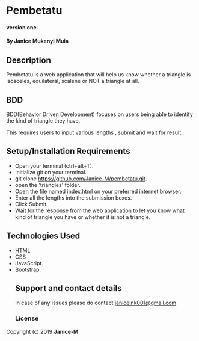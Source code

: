# Pembetatu

#### version one.

#### By **Janice Mukenyi  Muia**

## Description

Pembetatu is a web application that will help us know whether a triangle is isosceles, equilateral, scalene or NOT a triangle at all.

## BDD

BDD(Behavior Driven Development) focuses on users being able to identify the kind of triangle they have.

This requires users to input various lengths , submit and wait for result.

## Setup/Installation Requirements

-   Open your terminal (ctrl+alt+T).
-   Initialize git on your terminal.
-   git clone <https://github.com/Janice-M/pembetatu.git>.
-   open the 'triangles' folder.
-   Open the file named index.html on your preferred internet browser.
-   Enter all the lengths into the submission boxes.
-   Click Submit.
-   Wait for the response from the web application to let you know what kind of triangle you have or whether it is not a triangle.

## Technologies Used

-   HTML
-   CSS
-   JavaScript.
-   Bootstrap.
    ## Support and contact details
    In case of any issues please do contact janiceink001@gmail.com
    ### License

Copyright (c) 2019 **Janice-M**
